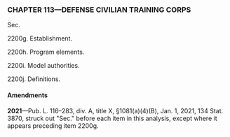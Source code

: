 ### **CHAPTER 113—DEFENSE CIVILIAN TRAINING CORPS** ###

Sec.

2200g. Establishment.

2200h. Program elements.

2200i. Model authorities.

2200j. Definitions.

#### Amendments ####

**2021**—Pub. L. 116–283, div. A, title X, §1081(a)(4)(B), Jan. 1, 2021, 134 Stat. 3870, struck out "Sec." before each item in this analysis, except where it appears preceding item 2200g.